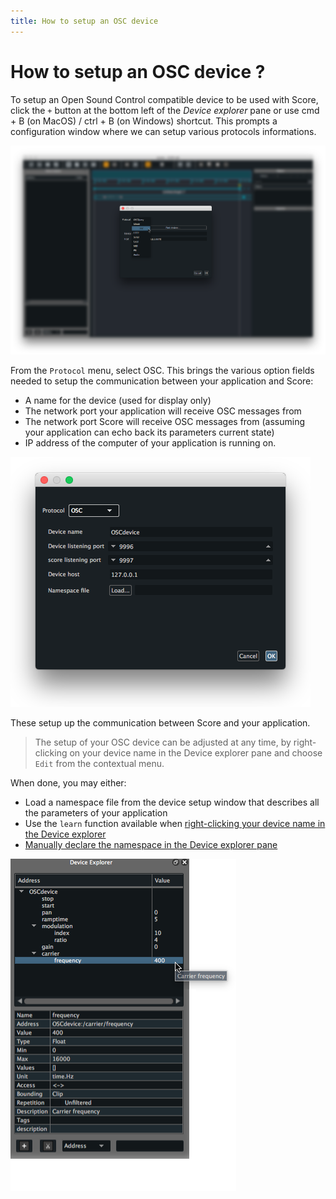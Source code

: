 ```yaml
---
title: How to setup an OSC device
---
```


# How to setup an OSC device ?

To setup an Open Sound Control compatible device to be used with Score, click the `+` button at the bottom left of the *Device explorer* pane or use <span class="kb">cmd + B</span> (on MacOS) / <span class="kb">ctrl + B</span> (on Windows) shortcut. This prompts a configuration window where we can setup various protocols informations.

![Protocol setup window](../images/setting_up_osc_device.png)

From the `Protocol` menu, select OSC. This brings the various option fields needed to setup the communication between your application and Score:

* A name for the device (used for display only)
* The network port your application will receive OSC messages from
* The network port Score will receive OSC messages from (assuming your application can echo back its parameters current state)
* IP address of the computer of your application is running on.

![OSC setup](../images/osc_setup.png)

These setup up the communication between Score and your application.

> The setup of your OSC device can be adjusted at any time, by right-clicking on your device name in the Device explorer pane and choose `Edit` from the contextual menu.

When done, you may either:

* Load a namespace file from the device setup window that describes all the parameters of your application
* Use the `learn` function available when [right-clicking your device name in the Device explorer](../howtos/namespace_learning.md)
* [Manually declare the namespace in the Device explorer pane](../howtos/manual_namespace_setup.md)

![OSCdevice tree view](../images/osc_device.png)